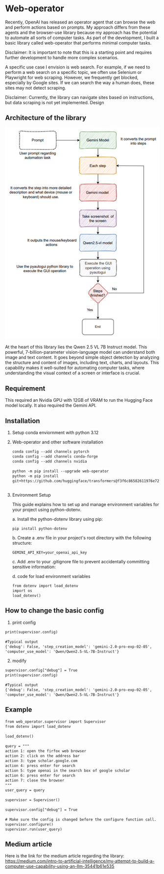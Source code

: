# Web-operator

Recently, OpenAI has released an operator agent that can browse the web and perform actions based on prompts. My approach differs from these agents and the browser-use library because my approach has the potential to automate all sorts of computer tasks. As part of the development, I built a basic library called web-operator that performs minimal computer tasks.

Disclaimer: It is important to note that this is a starting point and requires further development to handle more complex scenarios.

A specific use case I envision is web search. For example, if we need to perform a web search on a specific topic, we often use Selenium or Playwright for web scraping. However, we frequently get blocked, especially by Google sites. If we can search the way a human does, these sites may not detect scraping.

Disclaimer: Currently, the library can navigate sites based on instructions, but data scraping is not yet implemented.
Design

## Architecture of the library

![alt text](images/process.png "Title")


At the heart of this library lies the Qwen 2.5 VL 7B Instruct model. This powerful, 7-billion-parameter vision-language model can understand both image and text content. It goes beyond simple object detection by analyzing the structure and content of images, including text, charts, and layouts. This capability makes it well-suited for automating computer tasks, where understanding the visual context of a screen or interface is crucial. 

## Requirement
This required an Nvidia GPU with 12GB of VRAM to run the Hugging Face model locally. It also required the Gemini API.

## Installation

1. Setup conda enviornment with python 3.12

2. Web-operator and other software installation

    ```
    conda config --add channels pytorch
    conda config --add channels conda-forge
    conda config --add channels nvidia

    python -m pip install --upgrade web-operator
    python -m pip install git+https://github.com/huggingface/transformers@f3f6c86582611976e72be054675e2bf0abb5f775
    
    
    ```

3. Environment Setup

    This guide explains how to set up and manage environment variables for your project using python-dotenv.

    a. Install the python-dotenv library using pip:

    ```
    pip install python-dotenv
    ```
    b. Create a .env file in your project's root directory with the following structure:
    ```
    GEMINI_API_KEY=your_openai_api_key
    ```

    c. Add .env to your .gitignore file to prevent accidentally committing sensitive information:

    d. code for load environment variables 
    ```
    from dotenv import load_dotenv
    import os
    load_dotenv()
    ```

## How to change the basic config

1. print config
```
print(supervisor.config)

#Typical output
{'debug': False, 'step_creation_model': 'gemini-2.0-pro-exp-02-05', 'computer_use_model': 'Qwen/Qwen2.5-VL-7B-Instruct'}
```

2. modify

```
supervisor.config["debug"] = True
print(supervisor.config)

#Typical output
{'debug': False, 'step_creation_model': 'gemini-2.0-pro-exp-02-05', 'computer_use_model': 'Qwen/Qwen2.5-VL-7B-Instruct'}
```

## Example

```
from web_operator.supervisor import Supervisor
from dotenv import load_dotenv

load_dotenv()  

query = """
action 1: open the firfox web browser
action 2: click on the address bar
action 3: type scholar.google.com 
action 4: press enter for search
action 5: type openai in the search box of google scholar
action 6: press enter for search
action 7: close the browser
"""
user_query = query

supervisor = Supervisor()

supervisor.config["debug"] = True

# Make sure the config is changed before the configure function call.
supervisor.configure()
supervisor.run(user_query)
```
## Medium article
Here is the link for the medium article regarding the library: https://medium.com/intro-to-artificial-intelligence/my-attempt-to-build-a-computer-use-capability-using-an-llm-35441b61e535